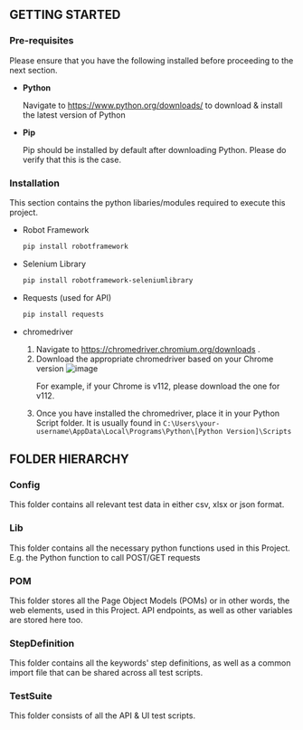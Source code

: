 ## GETTING STARTED
### Pre-requisites
Please ensure that you have the following installed before proceeding to the next section.
* <b>Python</b>  <p>
  Navigate to https://www.python.org/downloads/ to download & install the latest version of Python
* <b>Pip</b> <p>
  Pip should be installed by default after downloading Python. Please do verify that this is the case.

### Installation
This section contains the python libaries/modules required to execute this project.
* Robot Framework
  ```sh
  pip install robotframework
  ```
* Selenium Library
  ```sh
  pip install robotframework-seleniumlibrary
  ```
* Requests (used for API)
  ```sh
  pip install requests
  ```
* chromedriver <p>
  1. Navigate to https://chromedriver.chromium.org/downloads .
  2. Download the appropriate chromedriver based on your Chrome version
  ![image](https://user-images.githubusercontent.com/131746992/235864798-7e9faade-f036-4e9a-b516-4a160d07e211.png)<p>
  For example, if your Chrome is v112, please download the one for v112.
  3. Once you have installed the chromedriver, place it in your Python Script folder. It is usually found in ```C:\Users\your-username\AppData\Local\Programs\Python\[Python Version]\Scripts```

## FOLDER HIERARCHY
### Config
This folder contains all relevant test data in either csv, xlsx or json format.
### Lib
This folder contains all the necessary python functions used in this Project. E.g. the Python function to call POST/GET requests
### POM
This folder stores all the Page Object Models (POMs) or in other words, the web elements, used in this Project. API endpoints, as well as other variables are stored here too.
### StepDefinition
This folder contains all the keywords' step definitions, as well as a common import file that can be shared across all test scripts.
### TestSuite
This folder consists of all the API & UI test scripts.
